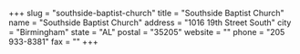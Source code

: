 +++
slug = "southside-baptist-church"
title = "Southside Baptist Church"
name = "Southside Baptist Church"
address = "1016 19th Street South"
city = "Birmingham"
state = "AL"
postal = "35205"
website = ""
phone = "205 933-8381"
fax = ""
+++
